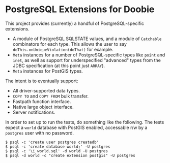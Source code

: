 # PostgreSQL Extensions for Doobie

This project provides (currently) a handful of PostgreSQL-specific extensions.

* A module of PostgreSQL SQLSTATE values, and a module of `Catchable` combinators for each type. This allows the user to say `doThis.onUniqueViolation(doThat)` for example.
* `Meta` instances for a number of PostgreSQL-specific types like `point` and `inet`, as well as support for underspecified "advanced" types from the JDBC specification (at this point just `ARRAY`).
* `Meta` instances for PostGIS types.

The intent is to eventually support:

* All driver-supported data types.
* `COPY TO` and `COPY FROM` bulk transfer.
* Fastpath function interface.
* Native large object interface.
* Server notifications.

In order to set up to run the tests, do something like the following. The tests expect a `world` database with PostGIS enabled, accessable r/w by a `postgres` user with no password.

```
$ psql -c 'create user postgres createdb'
$ psql -c 'create database world;' -U postgres
$ psql -c '\i world.sql' -d world -U postgres
$ psql -d world -c "create extension postgis" -U postgres
```


